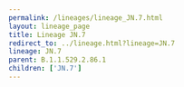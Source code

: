 ```yaml
---
permalink: /lineages/lineage_JN.7.html
layout: lineage_page
title: Lineage JN.7
redirect_to: ../lineage.html?lineage=JN.7
lineage: JN.7
parent: B.1.1.529.2.86.1
children: ['JN.7']
---
```

